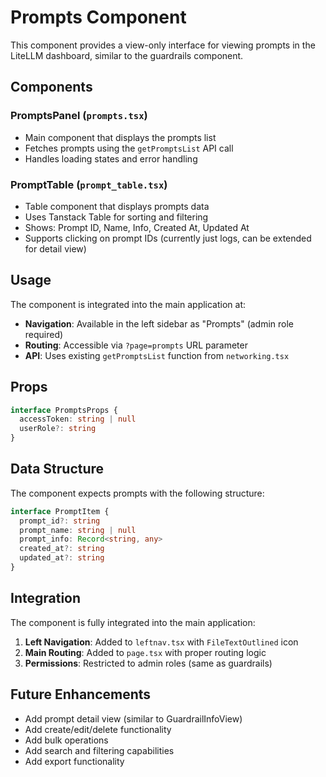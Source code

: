 # Prompts Component

This component provides a view-only interface for viewing prompts in the LiteLLM dashboard, similar to the guardrails component.

## Components

### PromptsPanel (`prompts.tsx`)
- Main component that displays the prompts list
- Fetches prompts using the `getPromptsList` API call
- Handles loading states and error handling

### PromptTable (`prompt_table.tsx`)
- Table component that displays prompts data
- Uses Tanstack Table for sorting and filtering
- Shows: Prompt ID, Name, Info, Created At, Updated At
- Supports clicking on prompt IDs (currently just logs, can be extended for detail view)

## Usage

The component is integrated into the main application at:
- **Navigation**: Available in the left sidebar as "Prompts" (admin role required)
- **Routing**: Accessible via `?page=prompts` URL parameter
- **API**: Uses existing `getPromptsList` function from `networking.tsx`

## Props

```typescript
interface PromptsProps {
  accessToken: string | null
  userRole?: string
}
```

## Data Structure

The component expects prompts with the following structure:

```typescript
interface PromptItem {
  prompt_id?: string
  prompt_name: string | null
  prompt_info: Record<string, any>
  created_at?: string
  updated_at?: string
}
```

## Integration

The component is fully integrated into the main application:

1. **Left Navigation**: Added to `leftnav.tsx` with `FileTextOutlined` icon
2. **Main Routing**: Added to `page.tsx` with proper routing logic
3. **Permissions**: Restricted to admin roles (same as guardrails)

## Future Enhancements

- Add prompt detail view (similar to GuardrailInfoView)
- Add create/edit/delete functionality
- Add bulk operations
- Add search and filtering capabilities
- Add export functionality